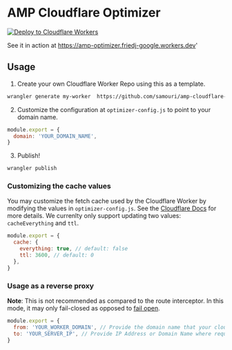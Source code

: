 # AMP Cloudflare Optimizer

[![Deploy to Cloudflare Workers](https://deploy.workers.cloudflare.com/button)](https://deploy.workers.cloudflare.com/?url=https://github.com/samouri/amp-cloudflare-optimizer)

See it in action at https://amp-optimizer.friedj-google.workers.dev'

## Usage

1. Create your own Cloudflare Worker Repo using this as a template.

```bash
wrangler generate my-worker  https://github.com/samouri/amp-cloudflare-optimizer
```

2. Customize the configuration at `optimizer-config.js` to point to your domain name.

```js
module.export = {
  domain: 'YOUR_DOMAIN_NAME',
}
```

3. Publish!

```bash
wrangler publish
```

### Customizing the cache values

You may customize the fetch cache used by the Cloudflare Worker by modifying the values in `optimizer-config.js`. See the [Cloudflare Docs](https://developers.cloudflare.com/workers/runtime-apis/request#requestinitcfproperties) for more details. We currenlty only support updating two values: `cacheEverything` and `ttl`.

```js
module.export = {
  cache: {
    everything: true, // default: false
    ttl: 3600, // default: 0
  },
}
```

### Usage as a reverse proxy

**Note**: This is not recommended as compared to the route interceptor. In this mode, it may only fail-closed as opposed to [fail open](https://blog.cloudflare.com/dogfooding-edge-workers/).

```js
module.export = {
  from: 'YOUR_WORKER_DOMAIN', // Provide the domain name that your cloudflare worker is be deployed to.
  to: 'YOUR_SERVER_IP', // Provide IP Address or Domain Name where requests should be proxied to.
}
```
